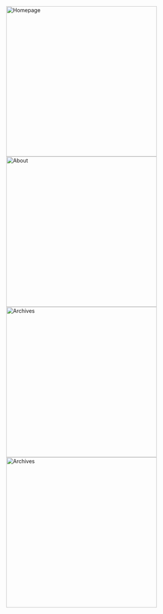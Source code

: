 <img src="https://cloud.githubusercontent.com/assets/3167278/11914284/760f3150-a6a2-11e5-81a4-867c306ebe87.png" alt="Homepage" width="400px"/>
<img src="https://cloud.githubusercontent.com/assets/3167278/11914286/7b7f5322-a6a2-11e5-92b6-3e13d21823bd.png" alt="About" width="400px"/>
<img src="https://cloud.githubusercontent.com/assets/3167278/11914287/7e400f8e-a6a2-11e5-9d9d-87453db8007c.png" alt="Archives" width="400px"/>
<img src="https://cloud.githubusercontent.com/assets/3167278/11914308/2a15e32e-a6a3-11e5-97e6-0a6d21f81df9.png" alt="Archives" width="400px"/>
